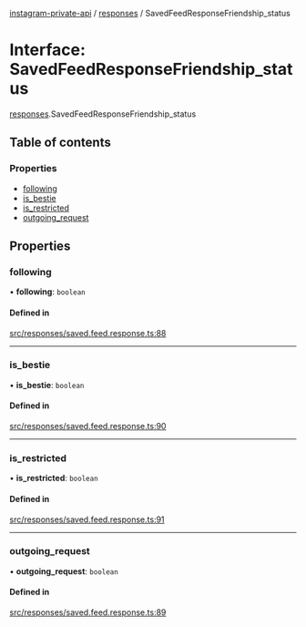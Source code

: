 [instagram-private-api](../../README.md) / [responses](../../modules/responses.md) / SavedFeedResponseFriendship_status

# Interface: SavedFeedResponseFriendship\_status

[responses](../../modules/responses.md).SavedFeedResponseFriendship_status

## Table of contents

### Properties

- [following](SavedFeedResponseFriendship_status.md#following)
- [is\_bestie](SavedFeedResponseFriendship_status.md#is_bestie)
- [is\_restricted](SavedFeedResponseFriendship_status.md#is_restricted)
- [outgoing\_request](SavedFeedResponseFriendship_status.md#outgoing_request)

## Properties

### following

• **following**: `boolean`

#### Defined in

[src/responses/saved.feed.response.ts:88](https://github.com/Nerixyz/instagram-private-api/blob/b3351b9/src/responses/saved.feed.response.ts#L88)

___

### is\_bestie

• **is\_bestie**: `boolean`

#### Defined in

[src/responses/saved.feed.response.ts:90](https://github.com/Nerixyz/instagram-private-api/blob/b3351b9/src/responses/saved.feed.response.ts#L90)

___

### is\_restricted

• **is\_restricted**: `boolean`

#### Defined in

[src/responses/saved.feed.response.ts:91](https://github.com/Nerixyz/instagram-private-api/blob/b3351b9/src/responses/saved.feed.response.ts#L91)

___

### outgoing\_request

• **outgoing\_request**: `boolean`

#### Defined in

[src/responses/saved.feed.response.ts:89](https://github.com/Nerixyz/instagram-private-api/blob/b3351b9/src/responses/saved.feed.response.ts#L89)
